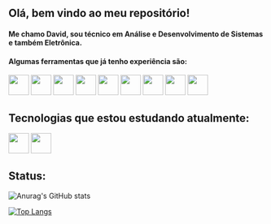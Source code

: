 ## Olá, bem vindo ao meu repositório!
#### Me chamo David, sou técnico em Análise e Desenvolvimento de Sistemas e também Eletrônica.
#### Algumas ferramentas que já tenho experiência são:

<div>
<img src="https://cdn.jsdelivr.net/gh/devicons/devicon/icons/git/git-original.svg" width="40" height="40"/>
<img src="https://cdn.jsdelivr.net/gh/devicons/devicon/icons/html5/html5-original-wordmark.svg" width="40" height="40"/>
<img src="https://cdn.jsdelivr.net/gh/devicons/devicon/icons/css3/css3-original-wordmark.svg" width="40" height="40"/>
<img src="https://cdn.jsdelivr.net/gh/devicons/devicon/icons/javascript/javascript-original.svg" width="40" height="40"/>
<img src="https://cdn.jsdelivr.net/gh/devicons/devicon/icons/nodejs/nodejs-original.svg" width="40" height="40"/>
<img src="https://cdn.jsdelivr.net/gh/devicons/devicon/icons/mysql/mysql-original-wordmark.svg" width="40" height="40"/>
<img src="https://cdn.jsdelivr.net/gh/devicons/devicon/icons/python/python-original-wordmark.svg" width="40" height="40"/>
<img src="https://cdn.jsdelivr.net/gh/devicons/devicon/icons/react/react-original-wordmark.svg" width="40" height="40"/>
<img src="https://cdn.jsdelivr.net/gh/devicons/devicon/icons/arduino/arduino-original-wordmark.svg" width="40" height="40" />
</div>

## Tecnologias que estou estudando atualmente:
<div>
<img src="https://cdn.jsdelivr.net/gh/devicons/devicon/icons/typescript/typescript-original.svg" width="40" height="40"/>
<img src="https://cdn.jsdelivr.net/gh/devicons/devicon/icons/angularjs/angularjs-original-wordmark.svg" width="40" height="40"/>
</div>

## Status:
![Anurag's GitHub stats](https://github-readme-stats.vercel.app/api?username=DavidGabrielBJorge&show_icons=true&theme=synthwave)

[![Top Langs](https://github-readme-stats.vercel.app/api/top-langs/?username=DavidGabrielBJorge&layout=compact)](https://github.com/anuraghazra/github-readme-stats)

